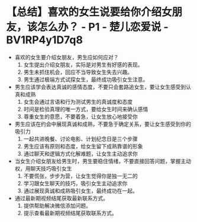 # 【总结】喜欢的女生说要给你介绍女朋友，该怎么办？ - P1 - 楚儿恋爱说 - BV1RP4y1D7q8

-   喜欢的女生要介绍女朋友，男生应如何应对？
    1.  女生提出介绍女朋友，实际是对男生有好感的表现。
    2.  男生未抓住机会，回应不当导致女生失去兴趣。
    3.  男生通过极端方式试探女生，最终成功吸引女生注意。
-   男生应该学会表达真诚的感情态度，不要只会套路追女生，要让女生感受到认真和成熟
    1.  女生会通过言语和行为测试男生的真诚度和态度
    2.  时间是检验真理的唯一方式，要给女生时间来确认感情
    3.  尊重女生的意愿，不要着急，让女生放心地接受你
-   男生应该在约会中展现真诚和成熟，不要急于确定关系，要让女生感受到你的吸引力
    1.  一起共进晚餐、讨论电影、计划纪念日是三个步骤
    2.  男生应该有原则和态度，给女生留下成熟靠谱的形象
    3.  通过聊天和逻辑方式化解难题，让女生主动追求你
-   当女生介绍女朋友给男生时，男生要稳住情绪，不要直接回答问题，掌握主动权，用聊天技巧吸引女生
    1.  不要慌张，步步为营，让女生觉得你是独一无二的
    2.  学习跟女生聊天的技巧，吸引女生主动追求你
    3.  通过展现真诚和成熟吸引女生，最终成功在一起。
-   通过最新期视频结尾获取最新联系方式。
    1.  提供帮助解决微信添加问题。
    2.  提示查看最新期视频结尾获取联系方式。